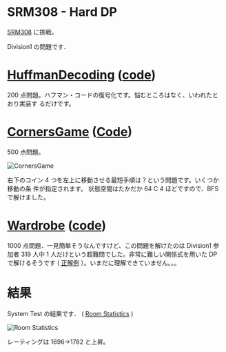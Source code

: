 # SRM308 - Hard DP

<!--
date: 2006-06-26
-->

[SRM308](http://www.topcoder.com/stat?c=round_overview&rd=9988) に挑戦。

Division1 の問題です．

# [HuffmanDecoding](http://www.topcoder.com/stat?c=problem_statement&pm=6477&rd=9988) ([code](http://www.topcoder.com/stat?c=problem_solution&rm=249043&rd=9988&pm=6477&cr=15632820))

200 点問題。ハフマン・コードの復号化です。悩むところはなく、いわれたとおり実装す
るだけです。

# [CornersGame](http://www.topcoder.com/stat?c=problem_statement&pm=6475&rd=9988) ([Code](http://www.topcoder.com/stat?c=problem_solution&rm=249043&rd=9988&pm=6475&cr=15632820))

500 点問題。

![CornersGame](http://static.flickr.com/61/193897137_da8b13b779_o.gif)

右下のコイン 4 つを左上に移動させる最短手順は？という問題です。いくつか移動の条
件が指定されます。 状態空間はたかだか 64 C 4 ほどですので、BFS で解けました。

# [Wardrobe](http://www.topcoder.com/stat?c=problem_statement&pm=6181&rd=9988) ([code](http://www.topcoder.com/stat?c=problem_solution&rm=249043&rd=9988&pm=6475&cr=15632820))

1000 点問題．一見簡単そうなんですけど、この問題を解けたのは Division1 参加者 319
人中 1 人だけという超難問でした。非常に難しい関係式を用いた DP で解けるそうです
(
[正解例](http://www.topcoder.com/stat?c=problem_solution&cr=251074&rd=9988&pm=6181)
）。いまだに理解できていません。。。

# 結果

System Test の結果です． (
[Room Statistics](http://www.topcoder.com/stat?c=coder_room_stats&cr=15632820&rd=9988&rm=249043)
)

![Room Statistics](http://static.flickr.com/52/189525145_fde50c2ddf_o.png)

レーティングは 1696-&gt;1782 と上昇。
